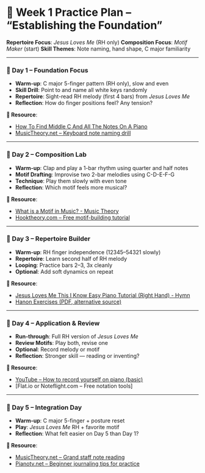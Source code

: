 # 📘 Week 1 Practice Plan – “Establishing the Foundation”

**Repertoire Focus**: *Jesus Loves Me* (RH only)
**Composition Focus**: *Motif Maker* (start)
**Skill Themes**: Note naming, hand shape, C major familiarity

---

### 🔢 Day 1 – Foundation Focus

* **Warm-up**: C major 5-finger pattern (RH only), slow and even
* **Skill Drill**: Point to and name all white keys randomly
* **Repertoire**: Sight-read RH melody (first 4 bars) from *Jesus Loves Me*
* **Reflection**: How do finger positions feel? Any tension?

**📘 Resource**:

* [How To Find Middle C And All The Notes On A Piano](https://www.youtube.com/watch?v=8Ay1qEOaqqM)
* [MusicTheory.net – Keyboard note naming drill](https://www.musictheory.net/exercises/note)

---

### 🔢 Day 2 – Composition Lab

* **Warm-up**: Clap and play a 1-bar rhythm using quarter and half notes
* **Motif Drafting**: Improvise two 2-bar melodies using C-D-E-F-G
* **Technique**: Play them slowly with even tone
* **Reflection**: Which motif feels more musical?

**📘 Resource**:

* [What is a Motif in Music? - Music Theory](https://www.youtube.com/watch?v=iys7Byk6xOw)
* [Hooktheory.com – Free motif-building tutorial](https://www.hooktheory.com/theorytab)

---

### 🔢 Day 3 – Repertoire Builder

* **Warm-up**: RH finger independence (12345–54321 slowly)
* **Repertoire**: Learn second half of RH melody
* **Looping**: Practice bars 2–3, 3x cleanly
* **Optional**: Add soft dynamics on repeat

**📘 Resource**:

* [Jesus Loves Me This I Know Easy Piano Tutorial (Right Hand) - Hymn](https://www.youtube.com/watch?v=TcqQ5wKPP0M)
* [Hanon Exercises (PDF, alternative source)](https://www.gmajormusictheory.org/Freebies/Freebies.html)

---

### 🔢 Day 4 – Application & Review

* **Run-through**: Full RH version of *Jesus Loves Me*
* **Review Motifs**: Play both, revise one
* **Optional**: Record melody or motif
* **Reflection**: Stronger skill — reading or inventing?

**📘 Resource**:

* [YouTube – How to record yourself on piano (basic)](https://youtu.be/OjJcBVH00jY)
* \[Flat.io or Noteflight.com – Free notation tools]

---

### 🔢 Day 5 – Integration Day

* **Warm-up**: C major 5-finger + posture reset
* **Play**: *Jesus Loves Me* RH + favorite motif
* **Reflection**: What felt easier on Day 5 than Day 1?

**📘 Resource**:

* [MusicTheory.net – Grand staff note reading](https://www.musictheory.net/lessons/10)
* [Pianotv.net – Beginner journaling tips for practice](https://www.pianotv.net/2015/06/how-to-keep-a-practice-journal/)
